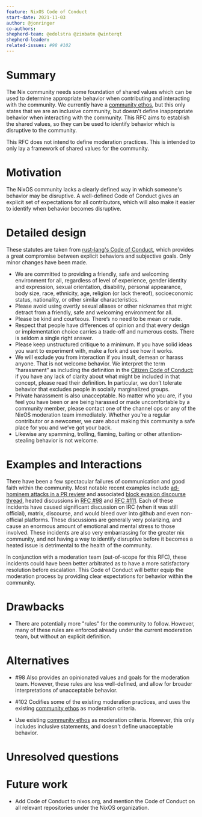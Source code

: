 ```yaml
---
feature: NixOS Code of Conduct
start-date: 2021-11-03
author: @jonringer
co-authors:
shepherd-team: @edolstra @zimbatm @winterqt
shepherd-leader:
related-issues: #98 #102
---
```


# Summary
[summary]: #summary

The Nix community needs some foundation of shared values which can be used
to determine appropriate behavior when contributing and interacting with the community.
We currently have a [community ethos](https://nixos.org/community/index.html), but
this only states that we are an inclusive community, but doesn't define
inappropriate behavior when interacting with the community. This RFC aims
to establish the shared values, so they can be used to identify behavior
which is disruptive to the community.

This RFC does not intend to define moderation practices. This is intended to only lay
a framework of shared values for the community.

# Motivation
[motivation]: #motivation

The NixOS community lacks a clearly defined way in which someone's behavior may
be disruptive. A well-defined Code of Conduct gives an explicit
set of expectations for all contributors, which will also make it easier to identify
when behavior becomes disruptive.

# Detailed design
[design]: #detailed-design

These statutes are taken from [rust-lang's Code of Conduct](https://www.rust-lang.org/policies/code-of-conduct),
which provides a great compromise between explicit behaviors and subjective goals.
Only minor changes have been made.

- We are committed to providing a friendly, safe and welcoming environment for
all, regardless of level of experience, gender identity and expression,
sexual orientation, disability, personal appearance, body size, race, ethnicity, age,
religion (or lack thereof), socioeconomic status, nationality, or other similar characteristics.
- Please avoid using overtly sexual aliases or other nicknames that might
detract from a friendly, safe and welcoming environment for all.
- Please be kind and courteous. There’s no need to be mean or rude.
- Respect that people have differences of opinion and that every design or
implementation choice carries a trade-off and numerous costs. There is seldom a single right answer.
- Please keep unstructured critique to a minimum. If you have solid ideas
you want to experiment with, make a fork and see how it works.
- We will exclude you from interaction if you insult, demean or harass anyone.
That is not welcome behavior. We interpret the term “harassment” as including the definition in the
[Citizen Code of Conduct](https://github.com/stumpsyn/policies/blob/b8ee50e7a9fc79c39c936830901f8863d493b7cd/citizen_code_of_conduct.md);
if you have any lack of clarity about what might be included in that concept,
please read their definition. In particular, we don’t tolerate behavior that excludes
people in socially marginalized groups.
- Private harassment is also unacceptable. No matter who you are, if you feel
you have been or are being harassed or made uncomfortable by a community member,
please contact one of the channel ops or any of the NixOS moderation team immediately.
Whether you’re a regular contributor or a newcomer, we care about making this community
a safe place for you and we’ve got your back.
- Likewise any spamming, trolling, flaming, baiting or other attention-stealing behavior is not welcome.

# Examples and Interactions
[examples-and-interactions]: #examples-and-interactions

There have been a few spectacular failures of communication and good faith within the community.
Most notable recent examples include [ad-hominem attacks in a PR review](https://github.com/NixOS/nixpkgs/pull/120729#discussion_r621885348)
and associated [block evasion discourse thread](https://discourse.nixos.org/t/github-block-evasion-is-not-acceptable/12763),
heated discussions in [RFC #98](https://github.com/NixOS/rfcs/pull/98) and [RFC #111](https://github.com/NixOS/rfcs/pull/111).
Each of these incidents have caused significant discussion on IRC (when it was still official),
matrix, discourse, and would bleed over into github and even non-official platforms.
These discussions are generally very polarizing, and cause an enormous amount
of emotional and mental stress to those involved.
These incidents are also very embarrassing for the greater nix community,
and not having a way to identify disruptive before it becomes a heated
issue is detrimental to the health of the community.

In conjunction with a moderation team (out-of-scope for this RFC), these incidents could have been
better arbitrated as to have a more satisfactory resolution before escalation. This
Code of Conduct will better equip the moderation process by providing clear expectations
for behavior within the community.

# Drawbacks
[drawbacks]: #drawbacks

- There are potentially more "rules" for the community to follow. However, many of these rules
are enforced already under the current moderation team, but without an explicit definition.

# Alternatives
[alternatives]: #alternatives

- #98 Also provides an opinionated values and goals for the moderation team. However,
these rules are less well-defined, and allow for broader interpretations
of unacceptable behavior.

- #102 Codifies some of the existing moderation practices, and uses the
existing [community ethos](https://nixos.org/community/index.html) as moderation criteria.

- Use existing [community ethos](https://nixos.org/community/index.html) as moderation criteria.
However, this only includes inclusive statements, and doesn't define unacceptable behavior.

# Unresolved questions
[unresolved]: #unresolved-questions

# Future work
[future]: #future-work

- Add Code of Conduct to nixos.org, and mention the Code of Conduct on all relevant
repositories under the NixOS organization.


